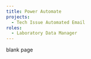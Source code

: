```yaml
---
title: Power Automate
projects:
  - Tech Issue Automated Email
roles:
  - Laboratory Data Manager
---
```

blank page